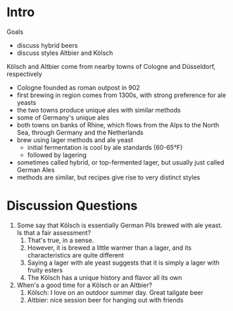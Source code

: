 # Intro

Goals
- discuss hybrid beers
- discuss styles Altbier and Kölsch

Kölsch and Altbier come from nearby towns of Cologne and Düsseldorf, respectively
- Cologne founded as roman outpost in 902
- first brewing in region comes from 1300s, with strong preference for ale yeasts
- the two towns produce unique ales with similar methods
- some of Germany's unique ales
- both towns on banks of Rhine, which flows from the Alps to the North Sea, through Germany and the Netherlands
- brew using lager methods and ale yeast
	- initial fermentation is cool by ale standards (60-65°F)
	- followed by lagering
- sometimes called hybrid, or top-fermented lager, but usually just called German Ales
- methods are similar, but recipes give rise to very distinct styles

# Discussion Questions
1. Some say that Kölsch is essentially German Pils brewed with ale yeast. Is that a fair assessment?
	1. That's true, in a sense.
	2. However, it is brewed a little warmer than a lager, and its characteristics are quite different
	3. Saying a lager with ale yeast suggests that it is simply a lager with fruity esters
	4. The Kölsch has a unique history and flavor all its own
2. When's a good time for a Kölsch or an Altbier?
	1. Kölsch: I love on an outdoor summer day. Great tailgate beer
	2. Altbier: nice session beer for hanging out with friends